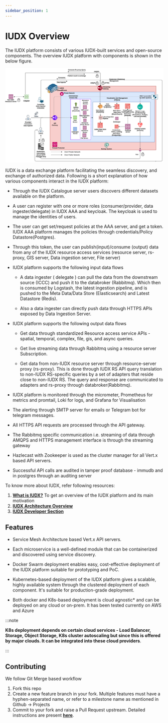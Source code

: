 ```yaml
---
sidebar_position: 1
---
```


# IUDX Overview

The IUDX platform consists of various IUDX-built services and open-source components. The overview IUDX platform with components is shown in the below figure.

![Architecture](../../resources/auth/deployment_overview.png)

IUDX is a data exchange platform facilitating the seamless discovery, and exchange of authorized data. Following is a short explanation of how various components interact in the IUDX platform:
- Through the IUDX Catalogue server users discovers different datasets available on the platform.
- A user can register with one or more roles (consumer/provider, data ingester/delegate) in IUDX AAA and keycloak. The keycloak is used to manage the identities of users.

- The user can get set/request policies at the AAA server, and get a token. IUDX AAA platform manages the policies through credentials/Policy Datastore(Postgres).

- Through this token, the user can publish(input)/consume (output) data from any of the IUDX resource access services (resource server, rs-proxy, GIS server, Data ingestion server, File server)

- IUDX platform supports the following input data flows

  + A data ingester ( delegate ) can pull the data from the downstream source (ICCC) and push it to the databroker (Rabbitmq). Which then is consumed by Logstash, the latest ingestion pipeline, and is pushed to the Meta Data/Data Store (Elasticsearch) and Latest Datastore (Redis).

  + Also a data ingester can directly push data through HTTPS APIs exposed by Data Ingestion Server.

- IUDX platform supports the following output data flows

  + Get data through standardized Resource access service APIs - spatial, temporal, complex, file, gis, and async queries.

  + Get live streaming data through Rabbitmq using a resource server Subscription.

  + Get data from non-IUDX resource server through resource-server proxy (rs-proxy). This is done through IUDX RS API query translation to non-IUDX RS-specific queries by a set of adapters that reside close to non-IUDX RS. The query and response are communicated to adapters and rs-proxy through databroker(Rabbitmq).

- IUDX platform is monitored through the micrometer, Prometheus for metrics and promtail, Loki for logs, and Grafana for Visualisation

- The alerting through SMTP server for emails or Telegram bot for telegram messages.

- All HTTPS API requests are processed through the API gateway.

- The Rabbitmq specific communication i.e. streaming of data through AMQPS and HTTPS management interface is through the streaming gateway

- Hazlecast with Zookeeper is used as the cluster manager for all Vert.x based API servers.

- Successful API calls are audited in tamper proof database - immudb and in postgres through an auditing server

To know more about IUDX, refer following resources:

1. **[What is IUDX?](https://www.youtube.com/watch?v=uWdmHztFrqs)**  To get an overview of the IUDX platform and its main motivation
2. **[IUDX Architecture Overview](https://www.youtube.com/watch?v=FeiZz0fJi5w)**
3. **[IUDX Developer Section](https://iudx.org.in/developers/)**

## Features


- Service Mesh Architecture based Vert.x API servers.

- Each microservice is a well-defined module that can be containerized and discovered using service discovery.

- Docker Swarm deployment enables easy, cost-effective deployment of the IUDX platform suitable for prototyping and PoC.

- Kubernetes-based deployment of the IUDX platform gives a scalable, highly available system through the clustered deployment of each component. It's suitable for production-grade deployment.

- Both docker and K8s-based deployment is cloud agnostic* and can be deployed on any cloud or on-prem. It has been tested currently on AWS and Azure

:::note

**K8s deployment depends on certain cloud services - Load Balancer, Storage, Object Storage, K8s cluster autoscaling but since this is offered by major clouds. It can be integrated into these cloud providers**. 

:::


## Contributing


We follow Git Merge based workflow

1. Fork this repo
2. Create a new feature branch in your fork. Multiple features must have a hyphen-separated name, or refer to a milestone name as mentioned in Github -> Projects
3. Commit to your fork and raise a Pull Request upstream.
Detailed instructions are present **[here](https://github.com/datakaveri/iudx-deployment/blob/master/docs/git-commands.md)**.

